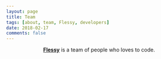 ```yaml
---
layout: page
title: Team
tags: [about, team, Flessy, developers]
date: 2018-02-17
comments: false
---
```

    
<center><a href="https://flessy.com"><b>Flessy</b></a> is a team of people who loves to code.</center>